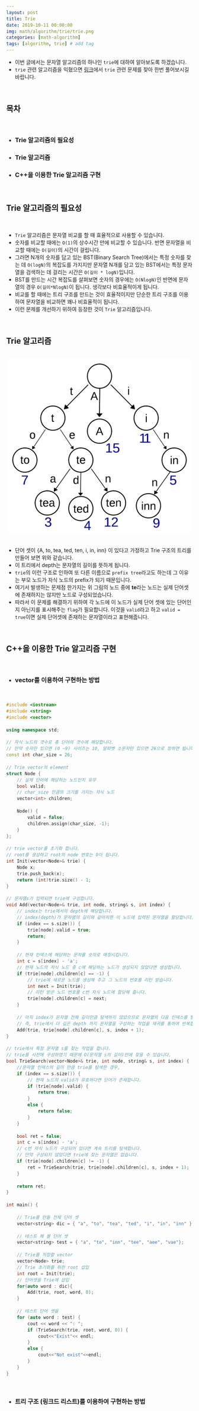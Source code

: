 ```yaml
---
layout: post
title: Trie
date: 2019-10-11 00:00:00
img: math/algorithm/trie/trie.png
categories: [math-algorithm] 
tags: [algorithm, trie] # add tag
---
```


- 이번 글에서는 문자열 알고리즘의 하나인 `trie`에 대하여 알아보도록 하겠습니다.
- `trie` 관련 알고리즘을 익혔으면 [링크](https://gaussian37.github.io/interview-ps-ps-table/)에서 `trie` 관련 문제를 찾아 한번 풀어보시길 바랍니다.

<br>

## **목차**

<br>

- ### Trie 알고리즘의 필요성
- ### Trie 알고리즘
- ### C++을 이용한 Trie 알고리즘 구현

<br>

## **Trie 알고리즘의 필요성**

<br>

- `Trie` 알고리즘은 문자열 비교를 할 때 효율적으로 사용할 수 있습니다.
- 숫자를 비교할 때에는 `O(1)`의 상수시간 만에 비교할 수 있습니다. 반면 문자열을 비교할 때에는 `O(길이)`의 시간이 걸립니다.
- 그러면 N개의 숫자를 담고 있는 BST(Binary Search Tree)에서는 특정 숫자를 찾는 데 `O(logN)`의 복잡도를 가지지만 문자열 N개를 담고 있는 BST에서는 특정 문자열을 검색하는 데 걸리는 시간은 `O(길이 * logN)`입니다.
- BST를 만드는 시간 복잡도를 살펴보면 숫자의 경우에는 `O(NlogN)`인 반면에 문자열의 경우 `O(길이*NlogN)`이 됩니다. 생각보다 비효율적이게 됩니다.
- 비교를 할 때에는 트리 구조를 만드는 것이 효율적이지만 단순한 트리 구조를 이용하여 문자열을 비교하면 꽤나 비효율적이 됩니다.
- 이런 문제를 개선하기 위하여 등장한 것이 `Trie` 알고리즘입니다.

<br>

## **Trie 알고리즘**

<br>
<center><img src="../assets/img/math/algorithm/trie/1.png" alt="Drawing" style="width: 600px;"/></center>
<br>

- 단어 셋이 {A, to, tea, ted, ten, i, in, inn} 이 있다고 가정하고 Trie 구조의 트리를 만들어 보면 위와 같습니다.
- 이 트리에서 depth는 문자열의 길이를 뜻하게 됩니다. 
- `trie`의 이런 구조로 인하여 또 다른 이름으로 `prefix tree`라고도 하는데 그 이유는 부모 노드가 자식 노드의 prefix가 되기 때문입니다.
- 여기서 발생하는 문제점 한가지는 위 그림의 노드 중에 **te**라는 노드는 실제 단어셋에 존재하지는 않지만 노드로 구성되었습니다.
- 따라서 이 문제를 해결하기 위하여 각 노드에 이 노드가 실제 단어 셋에 있는 단어인지 아닌지를 표시해주는 `flag`가 필요합니다. 이것을 `valid`라고 하고 `valid = true`이면 실제 단어셋에 존재하는 문자열이라고 표현해줍니다. 

<br>

## **C++을 이용한 Trie 알고리즘 구현**

<br>

- ###  vector를 이용하여 구현하는 방법

<br>

```cpp
#include <iostream>
#include <string>
#include <vector>

using namespace std;

// 자식 노드의 갯수로 총 단어의 갯수에 해당합니다.
// 만약 숫자만 있으면 (0 ~9) 사이즈는 10, 알파벳 소문자만 있으면 26으로 정하면 됩니다.
const int char_size = 26;

// Trie vector의 element
struct Node {
	// 실제 단어에 해당하는 노드인지 유무
	bool valid;
	// char_size 만큼의 크기를 가지는 자식 노드
	vector<int> children;

	Node() {
		valid = false;
		children.assign(char_size, -1);
	}
};

// trie vector를 초기화 합니다.
// root를 생성하고 root의 node 번호는 0이 됩니다.
int Init(vector<Node>& trie) {
	Node x;
	trie.push_back(x);
	return (int)trie.size() - 1;
}

// 문자열s가 입력되면 trie에 구성합니다.
void Add(vector<Node>& trie, int node, string& s, int index) {
	// index는 trie에서의 depth에 해당합니다.
	// index(depth)가 문자열의 길이와 같아지면 이 노드에 입력된 문자열을 할당합니다.
	if (index == s.size()) {
		trie[node].valid = true;
		return;
	}

	// 현재 인덱스에 해당하는 문자를 숫자로 매칭시킵니다.
	int c = s[index] - 'a';
	// 현재 노드의 자식 노드 중 c에 해당하는 노드가 생성되지 않았다면 생성합니다.
	if (trie[node].children[c] == -1) {
		// trie에 새로운 노드를 생성해 주고 그 노드의 번호를 리턴 받습니다.
		int next = Init(trie);
		// 리턴 받은 노드 번호를 c번 자식 노드에 할당해 줍니다.
		trie[node].children[c] = next;
	}

	// 아직 index가 문자열 전체 길이만큼 탐색하지 않았으므로 문자열의 다음 인덱스를 탐색합니다.
	// 즉, trie에서 더 깊은 depth 까지 문자열을 구성하는 작업을 재귀를 통하여 반복합니다.
	Add(trie, trie[node].children[c], s, index + 1);
}

// trie에서 특정 문자열 s를 찾는 작업을 합니다.
// trie를 사전에 구성하였기 때문에 O(문자열 s의 길이)만에 찾을 수 있습니다.
bool TrieSearch(vector<Node>& trie, int node, string& s, int index) {
	//문자열 인덱스의 길이 만큼 trie를 탐색한 경우,
	if (index == s.size()) {		
		// 현재 노드의 valid가 유효하다면 단어가 존재합니다.
		if (trie[node].valid) {		
			return true;
		}
		else {
			return false;
		}
	}

	bool ret = false;
	int c = s[index] - 'a';
	// c번 자식 노드가 구성되어 있다면 계속 트리를 탐색합니다.
	// 만약 구성되지 않았다면 trie에 찾는 문자열은 없습니다.
	if (trie[node].children[c] != -1) {
		ret = TrieSearch(trie, trie[node].children[c], s, index + 1);
	}

	return ret;
}

int main() {

	// Trie를 만들 전체 단어 셋
	vector<string> dic = { "a", "to", "tea", "ted", "i", "in", "inn" };

	// 테스트 해 볼 단어 셋
	vector<string> test = { "a", "to", "inn", "tee", "aee", "vae"};
	
	// Trie를 저장할 vector
	vector<Node> trie;
	// Trie 초기화를 위한 root 삽입
	int root = Init(trie);
	// 단어셋을 Trie에 삽입
	for(auto word : dic){
		Add(trie, root, word, 0);
	}
	
	// 테스트 단어 셋을
	for (auto word : test) {
		cout << word << ": ";
		if (TrieSearch(trie, root, word, 0)) {
			cout<<"Exist"<< endl;
		}
		else {
			cout<<"Not exist"<<endl;
		}
	}
}

```

<br>

- ### 트리 구조 (링크드 리스트)를 이용하여 구현하는 방법
